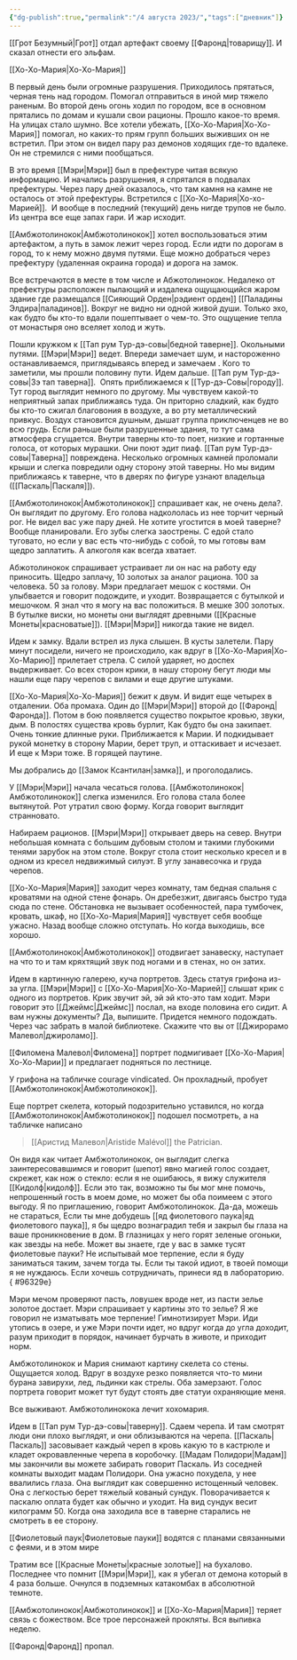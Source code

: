 ```yaml
---
{"dg-publish":true,"permalink":"/4 августа 2023/","tags":["дневник"]}
---
```


[[Грот Безумный\|Грот]] отдал артефакт своему [[Фаронд\|товарищу]]. И сказал отнести его эльфам.

[[Хо-Хо-Мария\|Хо-Хо-Мария]]

В первый день были огромные разрушения. Приходилось прятаться, черная тень над городом. Помогал отправиться в иной мир тяжело раненым. Во второй день огонь ходил по городом, все в основном прятались по домам и кушали свои рационы. Прошло какое-то время. На улицах стало шумно. Все хотели убежать, [[Хо-Хо-Мария\|Хо-Хо-Мария]] помогал, но каких-то прям групп больших выживших он не встретил. При этом он видел пару раз демонов ходящих где-то вдалеке. Он не стремился с ними пообщаться.

В это время [[Мэри\|Мэри]] был в префектуре читая всякую информацию. И начались разрушения, я спрятался в подвалах префектуры. Через пару дней оказалось, что там камня на камне не осталось от этой префектуры. Встретился с [[Хо-Хо-Мария\|Хо-хо-Марией]].  И вообще в последний (текущий) день нигде трупов не было. Из центра все еще запах гари. И жар исходит.

[[Амбжотолинокок\|Амбжотолинокок]] хотел воспользоваться этим артефактом, а путь в замок лежит через город. Если идти по дорогам в город, то к нему можно двумя путями. Еще можно добраться через префектуру (удаленная окраина города) и дорога на замок.

Все встречаются в месте в том числе и Абжотолинокок. Недалеко от префектуры расположен пылающий и издалека ощущающийся жаром здание где размещался [[Сияющий Орден\|рэдиент орден]] [[Паладины Элдира\|паладинов]]. Вокруг не видно ни одной живой души. Только эхо, как будто бы кто-то вдали пошептывает о чем-то. Это ощущение тепла от монастыря оно вселяет холод и жуть.

Пошли кружком к [[Тап рум Тур-дэ-совы\|бедной таверне]]. Окольными путями. [[Мэри\|Мэри]] ведет. Впереди замечает шум, и настороженно останавливаемся, приглядываясь вперед и замечаем . Кого то заметили, мы прошли половину пути. Идем дальше. [[Тап рум Тур-дэ-совы\|Зэ тап таверна]].  Опять приближаемся к [[Тур-дэ-Совы\|городу]]. Тут город выглядит немного по другому. Мы чувствуем какой-то неприятный запах приближаясь туда. Он приторно сладкий, как будто бы кто-то сжигал благовония в воздухе, а во рту металлический привкус. Воздух становится душным, дышат группа приключенцев не во всю грудь. Если раньше были разрушенные здания, то тут сама атмосфера сгущается. Внутри таверны кто-то поет, низкие и гортанные голоса, от которых мурашки. Они поют эдит пиаф. [[Тап рум Тур-дэ-совы\|Таверна]] повреждена. Несколько огромных камней проломали крыши и слегка повредили одну сторону этой таверны. Но мы видим приближаясь к таверне, что в дверях по фигуре узнают владельца ([[Паскаль\|Паскаля]]).

[[Амбжотолинокок\|Амбжотолинокок]] спрашивает как, не очень дела?. Он выглядит по другому. Его голова надкололась из нее торчит черный рог. Не видел вас уже пару дней. Не хотите угостится в моей таверне? Вообще планировали. Его зубы слегка заострены. С едой стало туговато, но если у вас есть что-нибудь с собой, то мы готовы вам щедро заплатить. А алкоголя как всегда хватает.

Абжотолинокок спрашивает устраивает ли он нас на работу еду приносить. Щедро заплачу, 10 золотых за аналог рациона. 100 за человека. 50 за голову. Мэри предлагает мешок с костями. Он улыбвается и говорит подождите, и уходит. Возвращается с бутылкой и мешочком. Я знал что я могу на вас положиться. В мешке 300 золотых. В бутылке виски, но монеты они выглядят древными ([[Красные Монеты\|красноватые]]). [[Мэри\|Мэри]] никогда такие не видел.

Идем к замку. Вдали встрел из лука слышен. В кусты залетели. Пару минут посидели, ничего не происходило, как вдруг в [[Хо-Хо-Мария\|Хо-Хо-Марию]] прилетает стрела. С силой ударяет, но доспех выдерживает. Со всех сторон крики, в нашу сторону бегут люди мы нашли еще пару черепов с вилами и еще другие штуками.

[[Хо-Хо-Мария\|Хо-Хо-Мария]] бежит к двум. И видит еще четырех в отдалении. Оба промаха. Один до [[Мэри\|Мэри]] второй до [[Фаронд\|Фаронда]]. Потом в бою появляется существо покрытое кровью, звуки, дым. В полостях существа кровь бурлит, Как будто бы она закипает. Очень тонкие длинные руки. Приближается к Марии. И подкидывает рукой монетку в сторону Марии, берет труп, и оттаскивает и исчезает. И еще к Мэри тоже. В горящей паутине.

Мы добрались до [[Замок Ксантилан\|замка]], и проголодались.

У [[Мэри\|Мэри]] начала чесаться голова. [[Амбжотолинокок\|Амбжотолинокок]] слегка изменился. Его голова стала более вытянутой. Рот утратил свою форму. Когда говорит выглядит странновато.

Набираем рационов. [[Мэри\|Мэри]] открывает дверь на север. Внутри небольшая комната с большим дубовым столом и такими глубокими тенями зарубок на этом столе. Вокруг стола стоит несколько кресел и в одном из кресел недвижимый силуэт. В углу занавесочка и груда черепов.

[[Хо-Хо-Мария\|Мария]] заходит через комнату, там бедная спальня с кроватями на одной стене фонарь. Он дребезжит, двигаясь быстро туда сюда по стене. Обстановка не вызывает особенностей, пара тумбочек, кровать, шкаф, но [[Хо-Хо-Мария\|Мария]] чувствует себя вообще ужасно. Назад вообще сложно отступать. Но когда выходишь, все хорошо.

[[Амбжотолинокок\|Амбжотолинокок]] отодвигает занавеску, наступает на что то и там кряхтящий звук под ногами и в стенах, но он затих.

Идем в картинную галерею, куча портретов. Здесь статуя грифона из-за угла. [[Мэри\|Мэри]] с [[Хо-Хо-Мария\|Хо-Хо-Марией]] слышат крик с одного из портретов. Крик звучит эй, эй эй кто-это там ходит. Мэри говорит это [[Джеймс\|Джеймс]] послал, на входе половина его сидит. А вам нужны документы? Да, выпишите. Придется немного подождать. Через час забрать в малой библиотеке. Скажите что вы от [[Джирорамо Малевол\|джироламо]].

[[Филомена Малевол\|Филомена]] портрет подмигивает [[Хо-Хо-Мария\|Хо-Хо-Марии]] и предлагает подняться по лестнице.

У грифона на табличке courage vindicated. Он прохладный, пробует [[Амбжотолинокок\|Амбжотолинокок]].

Еще портрет скелета, который подозрительно уставился, но когда [[Амбжотолинокок\|Амбжотолинокок]] подошел посмотреть, а на табличке написано 

> [[Аристид Малевол\|Aristide Malévol]] the Patrician. 

 Он видя как читает Амбжотолинокок, он выглядит слегка заинтересовавшимся и говорит (шепот) явно магией голос создает, скрежет, как нож о стекло: если я не ошибаюсь, я вижу служителя [[Кидолф\|кидолф]]. Если это так, возможно ты бы мог мне помочь, непрошенный гость в моем доме, но может бы оба поимеем с этого выгоду. Я по приглашению, говорит Амбжотолинокок. Да-да, можешь не стараться, Если ты мне добудешь [[яд фиолетового паука\|яд фиолетового паука]], я бы щедро вознаградил тебя и закрыл бы глаза на ваше проникновение в дом. В глазницах у него горят зеленые огоньки, как звезды на небе. Может вы знаете, где у вас в замке тусят фиолетовые пауки? Не испытывай мое терпение, если я буду заниматься таким, зачем тогда ты. Если ты такой идиот, в твоей помощи я не нуждаюсь. Если хочешь сотрудничать, принеси яд в лабораторию.
{ #96329e}


Мэри мечом проверяют пасть, ловушек вроде нет, из пасти зелье золотое достает. Мэри спрашивает у картины это то зелье? Я же говорил не изматывать мое терпение! Гимнотизирует Мэри. Иди утопись в озере, и уже Мэри почти идет, но вдруг когда до угла доходит, разум приходит в порядок, начинает бурчать в животе, и приходит норм.

Амбжотолинокок и Мария снимают картину скелета со стены. Ощущается холод. Вдруг в воздухе резко появляется что-то мини бурана завирухи, лед, льдинки как стрелы. Оба замерзают. Голос портрета говорит может тут будут стоять две статуи охраняющие меня.

Все выживают. Амбжотолинокока лечит хохомария.

Идем в [[Тап рум Тур-дэ-совы\|таверну]]. Сдаем черепа. И там смотрят люди они плохо выглядят, и они облизываются на черепа. [[Паскаль\|Паскаль]] засовывает каждый череп в кровь какую то в кастрюле и кладет окровавленные черепа в коробочку. [[Мадам Полидори\|Мадам]] мы закончили вы можете забирать говорит Паскаль. Из соседней комнаты выходит мадам Полидори. Она ужасно похудела, у нее ввалились глаза. Она выглядит как совершенно истощенный человек. Она с легкостью берет тяжелый кованый сундук. Поворачивается к паскалю оплата будет как обычно и уходит. На вид сундук весит килограмм 50. Когда она заходила все в таверне старались не смотреть в ее сторону.

[[Фиолетовый паук\|Фиолетовые пауки]] водятся с планами связанными с феями, и в этом мире

Тратим все [[Красные Монеты\|красные золотые]] на бухалово. Последнее что помнит [[Мэри\|Мэри]], как я убегал от демона который в 4 раза больше. Очнулся в подземных катакомбах в абсолютной темноте.

[[Амбжотолинокок\|Амбжотолинокок]] и [[Хо-Хо-Мария\|Мария]] теряет связь с божеством. Все трое персонажей прокляты. Вся выпивка неделю.

[[Фаронд\|Фаронд]] пропал.